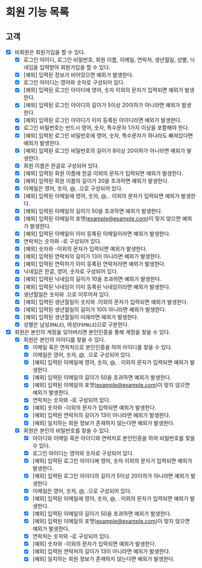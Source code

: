 # 회원 기능 목록

## 고객

* [x] 비회원은 회원가입을 할 수 있다.
  * [x] 로그인 아이디, 로그인 비밀번호, 회원 이름, 이메일, 연락처, 생년월일, 성별, 닉네임을 입력받아 회원가입을 할 수 있다.
  * [x] [예외] 입력된 정보가 비어있으면 예외가 발생한다.
  * [x] 로그인 아이디는 영어와 숫자로 구성되어 있다.
  * [x] [예외] 입력된 로그인 아이디에 영어, 숫자 이외의 문자가 입력되면 예외가 발생한다.
  * [x] [예외] 입력된 로그인 아이디의 길이가 5이상 20이하가 아니라면 예외가 발생한다.
  * [x] [예외] 입력된 로그인 아이디가 이미 등록된 아이디라면 예외가 발생한다.
  * [x] 로그인 비밀번호는 반드시 영어, 숫자, 특수문자 1가지 이상을 포함해야 한다.
  * [x] [예외] 입력된 로그인 비밀번호에 영어, 숫자, 특수문자가 하나라도 빠져있다면 예외가 발생한다.
  * [x] [예외] 입력된 로그인 비밀번호의 길이가 8이상 20이하가 아니라면 예외가 발생한다.
  * [x] 회원 이름은 한글로 구성되어 있다.
  * [x] [예외] 입력된 회원 이름에 한글 이외의 문자가 입력되면 예외가 발생한다.
  * [x] [예외] 입력된 회원 이름의 길이가 20을 초과하면 예외가 발생한다.
  * [x] 이메일은 영어, 숫자, @, .으로 구성되어 있다.
  * [x] [예외] 입력된 이메일에 영어, 숫자, @, . 이외의 문자가 입력되면 예외가 발생한다.
  * [x] [예외] 입력된 이메일의 길이가 50을 초과하면 예외가 발생한다.
  * [x] [예외] 입력된 이메일의 포맷(example@example.com)이 맞지 않으면 예외가 발생한다.
  * [x] [예외] 입력된 이메일이 이미 등록된 이메일이라면 예외가 발생한다.
  * [x] 연락처는 숫자와 -로 구성되어 있다.
  * [x] [예외] 숫자와 -이외의 문자가 입력되면 예외가 발생한다. 
  * [x] [예외] 입력된 연락처의 길이가 13이 아니라면 예외가 발생한다.
  * [x] [예외] 입력된 연락처가 이미 등록된 연락처라면 예외가 발생한다.
  * [x] 닉네임은 한글, 영어, 숫자로 구성되어 있다.
  * [x] [예외] 입력된 닉네임의 길이가 10을 초과하면 예외가 발생한다.
  * [x] [예외] 입력된 닉네임이 이미 등록된 닉네임이라면 예외가 발생한다.
  * [x] 생년월일은 숫자와 .으로 이루어져 있다.
  * [x] [예외] 입력된 생년월일이 숫자와 .이외의 문자가 입력되면 예외가 발생한다.
  * [x] [예외] 입력된 생년월일의 길이가 10이 아니라면 예외가 발생한다.
  * [x] [예외] 입력된 생년월일이 미래라면 예외가 발생한다.
  * [x] 성별은 남성(`MALE`), 여성(`FEMALE`)으로 구분한다.
* [x] 회원은 본인의 계정을 잊어버리면 본인인증을 통해 계정을 찾을 수 있다.
  * [x] 회원은 본인의 아이디를 찾을 수 있다.
    * [x] 이메일 혹은 연락처으로 본인인증을 하여 아이디를 찾을 수 있다.
    * [x] 이메일은 영어, 숫자, @, .으로 구성되어 있다.
    * [x] [예외] 입력된 이메일에 영어, 숫자, @, . 이외의 문자가 입력되면 예외가 발생한다.
    * [x] [예외] 입력된 이메일의 길이가 50을 초과하면 예외가 발생한다.
    * [x] [예외] 입력된 이메일의 포맷(example@example.com)이 맞지 않으면 예외가 발생한다.
    * [x] 연락처는 숫자와 -로 구성되어 있다.
    * [x] [예외] 숫자와 -이외의 문자가 입력되면 예외가 발생한다.
    * [x] [예외] 입력된 연락처의 길이가 13이 아니라면 예외가 발생한다.
    * [x] [예외] 일치하는 회원 정보가 존재하지 않는다면 예외가 발생한다.
  * [x] 회원은 본인의 비밀번호를 찾을 수 있다.
    * [x] 아이디와 이메일 혹은 아이디와 연락처로 본인인증을 하여 비밀번호를 찾을 수 있다.
    * [x] 로그인 아이디는 영어와 숫자로 구성되어 있다.
    * [x] [예외] 입력된 로그인 아이디에 영어, 숫자 이외의 문자가 입력되면 예외가 발생한다.
    * [x] [예외] 입력된 로그인 아이디의 길이가 5이상 20이하가 아니라면 예외가 발생한다.
    * [x] 이메일은 영어, 숫자, @, .으로 구성되어 있다.
    * [x] [예외] 입력된 이메일에 영어, 숫자, @, . 이외의 문자가 입력되면 예외가 발생한다.
    * [x] [예외] 입력된 이메일의 길이가 50을 초과하면 예외가 발생한다.
    * [x] [예외] 입력된 이메일의 포맷(example@example.com)이 맞지 않으면 예외가 발생한다.
    * [x] 연락처는 숫자와 -로 구성되어 있다.
    * [x] [예외] 숫자와 -이외의 문자가 입력되면 예외가 발생한다.
    * [x] [예외] 입력된 연락처의 길이가 13이 아니라면 예외가 발생한다.
    * [x] [예외] 일치하는 회원 정보가 존재하지 않는다면 예외가 발생한다.
